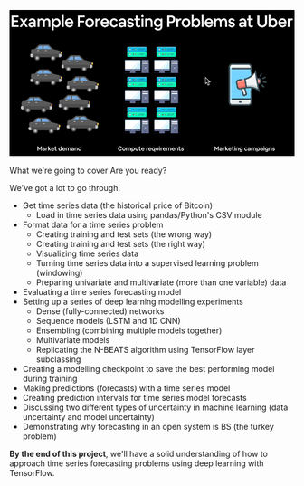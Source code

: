 ![alt text](img/image.png)

What we're going to cover
Are you ready?

We've got a lot to go through.

* Get time series data (the historical price of Bitcoin)
    * Load in time series data using pandas/Python's CSV module
* Format data for a time series problem
    * Creating training and test sets (the wrong way)
    * Creating training and test sets (the right way)
    * Visualizing time series data
    * Turning time series data into a supervised learning problem (windowing)
    * Preparing univariate and multivariate (more than one variable) data
* Evaluating a time series forecasting model
* Setting up a series of deep learning modelling experiments
    * Dense (fully-connected) networks
    * Sequence models (LSTM and 1D CNN)
    * Ensembling (combining multiple models together)
    * Multivariate models
    * Replicating the N-BEATS algorithm using TensorFlow layer subclassing
* Creating a modelling checkpoint to save the best performing model during training
* Making predictions (forecasts) with a time series model
* Creating prediction intervals for time series model forecasts
* Discussing two different types of uncertainty in machine learning (data uncertainty and model uncertainty)
* Demonstrating why forecasting in an open system is BS (the turkey problem)

**By the end of this project**, we'll have a solid understanding of how to approach time series forecasting problems using deep learning with TensorFlow.